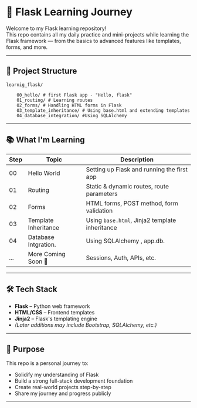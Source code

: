 # 🚀 Flask Learning Journey

Welcome to my Flask learning repository!  
This repo contains all my daily practice and mini-projects while learning the Flask framework — from the basics to advanced features like templates, forms, and more.

---

## 📁 Project Structure
    learnig_flask/

        00_hello/ # first Flask app - "Hello, flask"
        01_routing/ # Learning routes
        02_forms/ # Handling HTML forms in Flask
        03_template_inheritance/ # Using base.html and extending templates
        04_database_integration/ #Using SQLAlchemy


---

## 📚 What I'm Learning

| Step | Topic                    | Description                                      |
|------|--------------------------|--------------------------------------------------|
| 00   | Hello World              | Setting up Flask and running the first app       |
| 01   | Routing                  | Static & dynamic routes, route parameters        |
| 02   | Forms                    | HTML forms, POST method, form validation         |
| 03   | Template Inheritance     | Using `base.html`, Jinja2 template inheritance   |
| 04   | Database Intgration.     | Using SQLAlchemy , app.db.                       |
| ...  | More Coming Soon 🚧     | Sessions, Auth, APIs, etc.                        |

---

## 🛠️ Tech Stack

- **Flask** – Python web framework  
- **HTML/CSS** – Frontend templates  
- **Jinja2** – Flask's templating engine  
- *(Later additions may include Bootstrap, SQLAlchemy, etc.)*

---

## 🧠 Purpose

This repo is a personal journey to:

- Solidify my understanding of Flask
- Build a strong full-stack development foundation
- Create real-world projects step-by-step
- Share my journey and progress publicly

---


